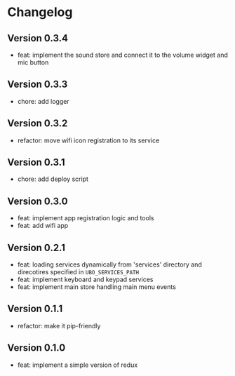 # Changelog

## Version 0.3.4

- feat: implement the sound store and connect it to the volume widget and mic button

## Version 0.3.3

- chore: add logger

## Version 0.3.2

- refactor: move wifi icon registration to its service

## Version 0.3.1

- chore: add deploy script

## Version 0.3.0

- feat: implement app registration logic and tools
- feat: add wifi app

## Version 0.2.1

- feat: loading services dynamically from 'services' directory and direcotires specified in `UBO_SERVICES_PATH`
- feat: implement keyboard and keypad services
- feat: implement main store handling main menu events

## Version 0.1.1

- refactor: make it pip-friendly

## Version 0.1.0

- feat: implement a simple version of redux

